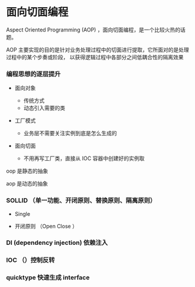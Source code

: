 # 面向切面编程

Aspect Oriented Programming (AOP) ，面向切面编程，是一个比较火热的话题。

AOP 主要实现的目的是针对业务处理过程中的切面进行提取，它所面对的是处理过程中的某个步奏或阶段，
以获得逻辑过程中各部分之间低耦合性的隔离效果

### 编程思想的逐层提升

- 面向对象

    - 传统方式
    - 动态引入需要的类

- 工厂模式

    - 业务层不需要关注实例到底是怎么生成的

- 面向切面

    - 不用再写工厂类，直接从 IOC 容器中创建好的实例取

oop 是静态的抽象

aop 是动态的抽象

### SOLLID （单一功能、开闭原则、替换原则、隔离原则）

- Single 

- 开闭原则 （Open Close ）

### DI (dependency injection) 依赖注入



### IOC （）控制反转




### quicktype 快速生成 interface